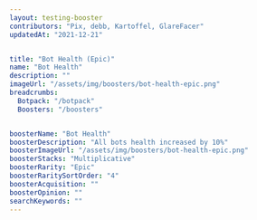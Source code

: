 ```yaml
---
layout: testing-booster
contributors: "Pix, debb, Kartoffel, GlareFacer"
updatedAt: "2021-12-21"


title: "Bot Health (Epic)"
name: "Bot Health"
description: ""
imageUrl: "/assets/img/boosters/bot-health-epic.png"
breadcrumbs:
  Botpack: "/botpack"
  Boosters: "/boosters"


boosterName: "Bot Health"
boosterDescription: "All bots health increased by 10%"
boosterImageUrl: "/assets/img/boosters/bot-health-epic.png"
boosterStacks: "Multiplicative"
boosterRarity: "Epic"
boosterRaritySortOrder: "4"
boosterAcquisition: ""
boosterOpinion: ""
searchKeywords: ""
---
```


